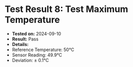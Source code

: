 # Test Result 8: Test Maximum Temperature
- **Tested on:** 2024-09-10
- **Result:** Pass
- **Details:**
 - Reference Temperature: 50°C
 - Sensor Reading: 49.9°C
 - Deviation: ± 0.1°C
